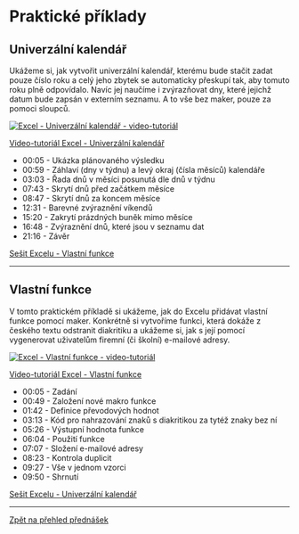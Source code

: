 # Praktické příklady

## Univerzální kalendář

Ukážeme si, jak vytvořit univerzální kalendář, kterému bude stačit zadat pouze číslo roku a celý jeho zbytek se automaticky přeskupí tak, aby tomuto roku plně odpovídalo. Navíc jej naučíme i zvýrazňovat dny, které jejichž datum bude zapsán v externím seznamu. A to vše bez maker, pouze za pomoci sloupců.

[![Excel - Univerzální kalendář - video-tutoriál](https://img.youtube.com/vi/Q1IsjSuoM7U/0.jpg)](https://youtu.be/Q1IsjSuoM7U)

[Video-tutoriál Excel - Univerzální kalendář](https://youtu.be/Q1IsjSuoM7U)

* 00:05 - Ukázka plánovaného výsledku
* 00:59 - Záhlaví (dny v týdnu) a levý okraj (čísla měsíců) kalendáře
* 03:03 - Řada dnů v měsíci posunutá dle dnů v týdnu
* 07:43 - Skrytí dnů před začátkem měsíce
* 08:47 - Skrytí dnů za koncem měsíce
* 12:31 - Barevné zvýraznění víkendů
* 15:20 - Zakrytí prázdných buněk mimo měsíce
* 16:48 - Zvýraznění dnů, které jsou v seznamu dat
* 21:16 - Závěr
 
[Sešit Excelu - Vlastní funkce](https://github.com/PetrVobornik/prednasky/raw/master/Excel/11-PraktickePriklady/funkce.xlsm)

---

## Vlastní funkce

V tomto praktickém příkladě si ukážeme, jak do Excelu přidávat vlastní funkce pomocí maker. Konkrétně si vytvoříme funkci, která dokáže z českého textu odstranit diakritiku a ukážeme si, jak s její pomocí vygenerovat uživatelům firemní (či školní) e-mailové adresy.

[![Excel - Vlastní funkce - video-tutoriál](https://img.youtube.com/vi/jN5Mk7Vz6gs/0.jpg)](https://youtu.be/jN5Mk7Vz6gs)

[Video-tutoriál Excel - Vlastní funkce](https://youtu.be/jN5Mk7Vz6gs)

* 00:05 - Zadání
* 00:49 - Založení nové makro funkce
* 01:42 - Definice převodových hodnot
* 03:13 - Kód pro nahrazování znaků s diakritikou za tytéž znaky bez ní
* 05:26 - Výstupní hodnota funkce
* 06:04 - Použití funkce
* 07:07 - Složení e-mailové adresy
* 08:23 - Kontrola duplicit
* 09:27 - Vše v jednom vzorci
* 09:50 - Shrnutí

[Sešit Excelu - Univerzální kalendář](https://github.com/PetrVobornik/prednasky/raw/master/Excel/11-PraktickePriklady/kalendar.xlsx)

---

[Zpět na přehled přednášek](https://github.com/PetrVobornik/prednasky)
